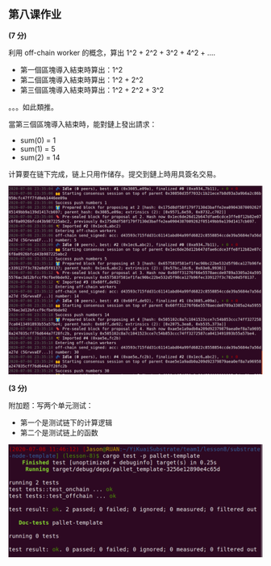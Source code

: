## 第八课作业

**(7 分)** 

利用 off-chain worker 的概念，算出 1^2 + 2^2 + 3^2 + 4^2 + .... 

* 第一個區塊導入結束時算出：1^2
* 第二個區塊導入結束時算出：1^2 + 2^2
* 第三個區塊導入結束時算出：1^2 + 2^2 + 3^2

。。。如此類推。

當第三個區塊導入結束時，能對鏈上發出請求：

* sum(0) = 1
* sum(1) = 5
* sum(2) = 14

计算要在链下完成，链上只用作储存。提交到鏈上時用具簽名交易。

![image-20200706233622222](imgs/image-20200706233622222.png)

**(3 分)** 

附加题：写两个单元测试：

* 第一个是测试链下的计算逻辑
* 第二个是测试链上的函数

![image-20200708114653987](imgs/image-20200708114653987.png)



